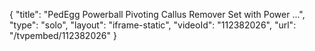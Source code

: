 {
    "title": "PedEgg Powerball Pivoting Callus Remover Set with Power ...",
    "type": "solo",
    "layout": "iframe-static",
    "videoId": "112382026",
    "url": "\/tvpembed\/112382026"
}